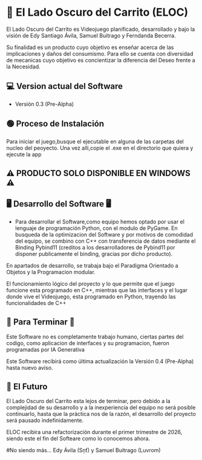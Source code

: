 # 🛒 El Lado Oscuro del Carrito (ELOC)

El Lado Oscuro del Carrito es Videojuego planificado, desarrollado y bajo la visión de Edy Santiago Ávila, Samuel Buitrago y Ferndanda Becerra.

Su finalidad es un producto cuyo objetivo es enseñar acerca de las implicaciones y daños del consumismo. Para ello se cuenta con diversidad de mecanicas cuyo objetivo es concientizar la diferencia del Deseo frente a la Necesidad.

## 💻 Version actual del Software 

- Versión 0.3 (Pre-Alpha)

## 🟢 Proceso de Instalación

Para iniciar el juego,busque el ejecutable en alguna de las carpetas del nucleo del peoyecto. Una vez alli,copie el .exe en el directorio que quiera y ejecute la app

## ⚠️ PRODUCTO SOLO DISPONIBLE EN WINDOWS ⚠️


## 🖥 Desarrollo del Software 🖥

- Para desarrollar el Software,como equipo hemos optado por usar el lenguaje de programación Python, con el modulo de PyGame. En busqueda de la optimizacion del Software y por motivos de comodidad del equipo, se combino con C++ con transferencia de datos mediante el Binding Pybind11 (creditos a los desarrolladores de Pybind11 por disponer publicamente el binding, gracias por dicho producto).

En apartados de desarrollo, se trabaja bajo el Paradigma Orientado a Objetos y la Programacion modular.

El funcionamiento lógico del proyecto y lo que permite que el juego funcione esta programado en C++, mientras que las interfaces y el lugar donde vive el Videojuego, esta programado en Python, trayendo las funcionalidades de C++

## 🏅 Para Terminar 🏅

Este Software no es completamente trabajo humano, ciertas partes del codigo, como aplicacion de interfaces y su programacion, fueron programadas por IA Generativa

Este Software recibirá como última actualización la Versión 0.4 (Pre-Alpha) hasta nuevo aviso. 


## 🚀 El Futuro

El Lado Oscuro del Carrito esta lejos de terminar, pero debido a la complejidad de su desarrollo y a la inexperiencia del equipo no será posible continuarlo, hasta que la práctica nos de la razón, el desarrollo del proyecto será pausado indefinidamente.

ELOC recibira una refactorización durante el primer trimestre de 2026, siendo este el fin del Softeare como lo conocemos ahora.


#No siendo más... Edy Ávila (Sņť) y Samuel Buitrago (Luvrom)
